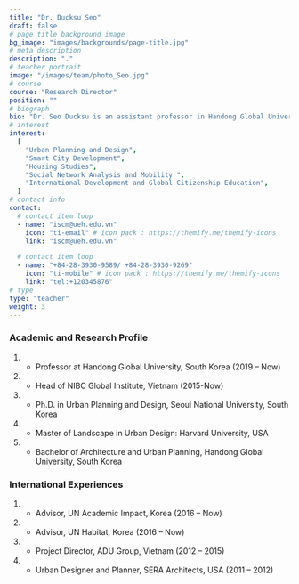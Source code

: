 ```yaml
---
title: "Dr. Ducksu Seo"
draft: false
# page title background image
bg_image: "images/backgrounds/page-title.jpg"
# meta description
description: "."
# teacher portrait
image: "/images/team/photo_Seo.jpg"
# course
course: "Research Director"
position: ""
# biograph
bio: "Dr. Seo Ducksu is an assistant professor in Handong Global University as an urbanist who is leading creative urban projects and studies around the world. He was educated at Handong Global University for an architecture bachelor degree (2002) and at Harvard University for an urban design master degree (2010). Then he received a PH.D. in urban planning from Seoul National University (2018). He has experienced professional design and planning projects in renowned institutes of multiple countries, such as KRIHS and AURI in Korea (2005-2008), SEAR Architects in the US (2011-2012), and NIBC and ADU in Vietnam (2012-2019). Partnering with NIBC Global Institute and ISCM (Institute of Smart City and Management), he is enthusiastically involved in innovative urban planning projects and regional studies based on the sustainable city paradigm around emerging world cities."
# interest
interest:
  [
    "Urban Planning and Design",
    "Smart City Development",
    "Housing Studies",
    "Social Network Analysis and Mobility ",
    "International Development and Global Citizenship Education",
  ]
# contact info
contact:
  # contact item loop
  - name: "iscm@ueh.edu.vn"
    icon: "ti-email" # icon pack : https://themify.me/themify-icons
    link: "iscm@ueh.edu.vn"

  # contact item loop
  - name: "+84-28-3930-9589/ +84-28-3930-9269"
    icon: "ti-mobile" # icon pack : https://themify.me/themify-icons
    link: "tel:+120345876"
# type
type: "teacher"
weight: 3
---
```


### Academic and Research Profile

1. - Professor at Handong Global University, South Korea (2019 – Now)
1. - Head of NIBC Global Institute, Vietnam (2015-Now)
1. - Ph.D. in Urban Planning and Design, Seoul National University, South Korea
1. - Master of Landscape in Urban Design: Harvard University, USA
1. - Bachelor of Architecture and Urban Planning, Handong Global University, South Korea

### International Experiences

1. - Advisor, UN Academic Impact, Korea (2016 – Now)
1. - Advisor, UN Habitat, Korea (2016 – Now)
1. - Project Director, ADU Group, Vietnam (2012 – 2015)
1. - Urban Designer and Planner, SERA Architects, USA (2011 – 2012)

<!-- ### [Click HERE for Publication](https://scholar.google.co.kr/citations?user=7mawbTAAAAAJ&hl=en) -->
